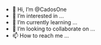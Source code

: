 - 👋 Hi, I’m @CadosOne
- 👀 I’m interested in ...
- 🌱 I’m currently learning ...
- 💞️ I’m looking to collaborate on ...
- 📫 How to reach me ...

<!---
CadosOne/CadosOne is a ✨ special ✨ repository because its `README.md` (this file) appears on your GitHub profile.
You can click the Preview link to take a look at your changes.
--->
